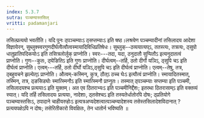```yaml
---
index: 5.3.7
sutra: पञ्चम्यास्तसिल्
vritti: padamanjari
---
```


 तसिल्प्रत्ययो भवतीति। यदि पुनः ठ्पञ्चम्याःऽ ठ्सप्तम्याःऽ इति षष्ठ।लश्रयेण पञ्चम्यादीनां तसिलादय आदेशा विज्ञायेरन्, सुब्लुक्स्वरगुणदीर्घत्वैत्वौत्वस्मायादिविधिप्रतिषेधः। सुब्लुक्--ठव्ययात्यप्ऽ, ततस्त्यः, तत्रत्यः, ठ्सुपो धातुप्रातिपदिकयोःऽ इति तसित्रलोर्लुक् प्राप्नोति। स्वरः---तदा, यदा, ठनुदातौ सुप्पितौऽ इत्यनुदातत्वं प्राप्नोति। गुणः--कुतः, ठ्घेङितिऽ इति गुणः प्राप्नोति। दीर्घत्वम्--तर्हि, ठतो दीर्गो यञिऽ, ठ्सुपि चऽ इति दीर्घत्वं प्राप्नोति। एत्वम्---तर्हि, ठतो दीर्घो यञिऽ,ठ्सुपि चऽ इति दीर्घत्वं प्राप्नोति। एत्वम्--तेषु, तत्र, ठ्बहुवचने झल्येत्ऽ प्राप्नोति। औत्वम्-कस्मिन्, कुत्र, ठौत्ऽ ठच्च घेःऽ इत्यौत्वं प्राप्नोति। स्मायादितस्मात्, तस्मिन्, तत्र, ठ्ङसिड्योः स्मात्स्मिनौऽ इति स्मात्स्मिनौ प्राप्नुतः। तस्मात् ठ्पञ्चम्याः सप्तम्या इति पञ्चमी, तसिलादयश्च प्रत्ययाःऽ इति युक्तम्। अत एव ठितराभ्यःऽ इति पञ्चमीनिर्द्देशः; इतरथा ठितरासाम्ऽ इति वक्तव्यं स्यात्। यदि तर्हि तसिलादयः प्रत्ययाः, नादेशाः, ठ्तसेश्चऽ इति तस्यतेर्धातोरपि दोषः; ठ्प्रतियोगे पञ्चम्यास्तसिःऽ, ठपादाने चाहीयरुहोःऽ इत्यत्रअप्यदेशत्वात्पञ्चम्यादेशस्य तसेस्तसिलादेशविदानात् ? प्रत्ययपक्षेऽपि न दोषः; तसेरितीकारो विवक्षितः, तेन धातोर्न भविष्यति ॥